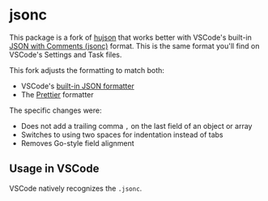 # jsonc

This package is a fork of [hujson](github.com/tailscale/hujson) that works better with VSCode's built-in [JSON with Comments (jsonc)](https://code.visualstudio.com/docs/languages/json#_json-with-comments) format. This is the same format you'll find on VSCode's Settings and Task files.

This fork adjusts the formatting to match both:

- VSCode's [built-in JSON formatter](https://code.visualstudio.com/docs/languages/json#_formatting)
- The [Prettier](https://prettier.io/) formatter

The specific changes were:

- Does not add a trailing comma `,` on the last field of an object or array
- Switches to using two spaces for indentation instead of tabs
- Removes Go-style field alignment

## Usage in VSCode

VSCode natively recognizes the `.jsonc`.
